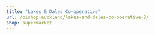 ```yaml
---
title: "Lakes & Dales Co-operative"
url: /bishop-auckland/lakes-and-dales-co-operative-2/
shop: supermarket
---
```

